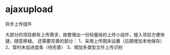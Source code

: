 # ajaxupload
异步上传组件

大部分的项目都有上传需求，故整理出一份轻量级的上传小组件，接入项目方便快捷，随意移植。
还需要完善的部分：
1、采用上传图床设置（后期增加本地保存）
2、暂时未加进度条（待完善）
3、增加多类型文件上传识别
